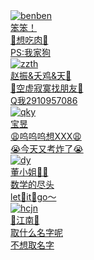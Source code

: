 
<div class="flink-list">
    <div class="flink-list-item">
        <a href=" " title="" target="_blank">
            <div class="flink-item-icon">
                <img src="../../img/benben.jpg" alt="benben">
            </div>
            <div class="flink-item-name"> 笨笨！</div>
            <div class="flink-item-desc"> 🤤想吃肉🤤 <br> PS:我家狗 </div>
        </a >
    </div>
</div>

<div class="flink-list">
    <div class="flink-list-item">
        <a href=" " title="" target="_blank">
            <div class="flink-item-icon">
                <img src="../../img/zzth.jpg" alt="zzth">
            </div>
            <div class="flink-item-name">赵振&夭鸡&天🐶</div>
            <div class="flink-item-desc"> 🤗空虚寂寞找朋友🥴 <br> Q我2910957086</div>
        </a >
    </div>
</div>

<div class="flink-list">
    <div class="flink-list-item">
        <a href=" " title="" target="_blank">
            <div class="flink-item-icon">
                <img src="../../img/qky.jpg" alt="qky">
            </div>
            <div class="flink-item-name"> 宝昱 </div>
            <div class="flink-item-desc"> 😩呜呜呜想XXX😩 <br> 😭今天又考炸了😭 </div>
        </a >
    </div>
</div>

<div class="flink-list">
    <div class="flink-list-item">
        <a href=" " title="" target="_blank">
            <div class="flink-item-icon">
                <img src="../../img/dy.jpg" alt="dy">
            </div>
            <div class="flink-item-name"> 董小姐👄🌞 </div>
            <div class="flink-item-desc"> 数学的尽头 <br> let🥶it🥶go～</div>
        </a >
    </div>
</div>

<div class="flink-list">
    <div class="flink-list-item">
        <a href=" " title="" target="_blank">
            <div class="flink-item-icon">
                <img src="../../img/hcjn.jpg" alt="hcjn">
            </div>
            <div class="flink-item-name"> 🪷江南🪷 </div>
            <div class="flink-item-desc"> 取什么名字呢 <br> 不想取名字 </div>
        </a >
    </div>
</div>
